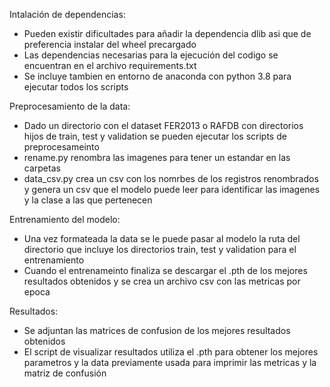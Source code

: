 Intalación de dependencias:
- Pueden existir dificultades para añadir la dependencia dlib asi que de preferencia instalar del wheel precargado
- Las dependencias necesarias para la ejecución del codigo se encuentran en el archivo requirements.txt
- Se incluye tambien en entorno de anaconda con python 3.8 para ejecutar todos los scripts

Preprocesamiento de la data:
- Dado un directorio con el dataset FER2013 o RAFDB con directorios hijos de train, test y validation se pueden ejecutar los scripts de preprocesameinto
- rename.py renombra las imagenes para tener un estandar en las carpetas
- data_csv.py crea un csv con los nomrbes de los registros renombrados y genera un csv que el modelo puede leer para identificar las imagenes y la clase a las que pertenecen

Entrenamiento del modelo:
- Una vez formateada la data se le puede pasar al modelo la ruta del directorio que incluye los directorios train, test y validation para el entrenamiento
- Cuando el entrenameinto finaliza se descargar el .pth de los mejores resultados obtenidos y se crea un archivo csv con las metricas por epoca

Resultados:
- Se adjuntan las matrices de confusion de los mejores resultados obtenidos
- El script de visualizar resultados utiliza el .pth para obtener los mejores parametros y la data previamente usada para imprimir las metricas y la matriz de confusión
